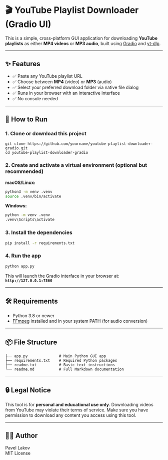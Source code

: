 # 🎬 YouTube Playlist Downloader (Gradio UI)

This is a simple, cross-platform GUI application for downloading **YouTube playlists** as either **MP4 videos** or **MP3 audio**, built using [Gradio](https://gradio.app/) and [yt-dlp](https://github.com/yt-dlp/yt-dlp).

---

## ✨ Features

- ✅ Paste any YouTube playlist URL
- ✅ Choose between **MP4** (video) or **MP3** (audio)
- ✅ Select your preferred download folder via native file dialog
- ✅ Runs in your browser with an interactive interface
- ✅ No console needed

---

## 🚀 How to Run

### 1. Clone or download this project

```
git clone https://github.com/yourname/youtube-playlist-downloader-gradio.git
cd youtube-playlist-downloader-gradio
```



### 2. Create and activate a virtual environment (optional but recommended)

**macOS/Linux:**
```bash
python3 -m venv .venv
source .venv/bin/activate
```

**Windows:**
```cmd
python -m venv .venv
.venv\Scripts\activate
```

### 3. Install the dependencies

```bash
pip install -r requirements.txt
```

### 4. Run the app

```bash
python app.py
```

This will launch the Gradio interface in your browser at:  
**`http://127.0.0.1:7860`**

---

## 🛠 Requirements

- Python 3.8 or newer
- [FFmpeg](https://ffmpeg.org/download.html) installed and in your system PATH (for audio conversion)

---

## 📦 File Structure

```
├── app.py              # Main Python GUI app
├── requirements.txt    # Required Python packages
├── readme.txt          # Basic text instructions
└── readme.md           # Full Markdown documentation
```

---

## 🔒 Legal Notice

This tool is for **personal and educational use only**. Downloading videos from YouTube may violate their terms of service. Make sure you have permission to download any content you access using this tool.

---

## 🧑‍💻 Author

Pavel Lakov  
MIT License
